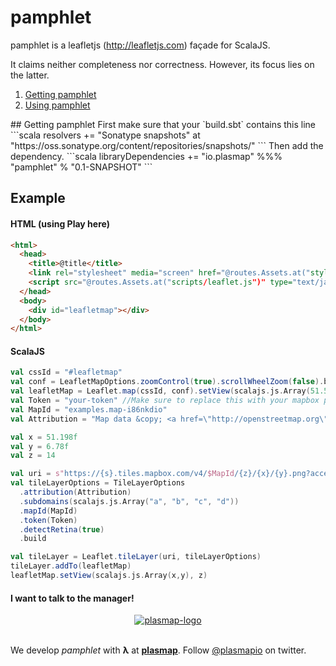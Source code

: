 # pamphlet
pamphlet is a leafletjs (http://leafletjs.com) façade for ScalaJS.

It claims neither completeness nor correctness.
However, its focus lies on the latter.

1. [Getting pamphlet](#getting-it)
2. [Using pamphlet](#using-it)

<a name="getting-it"/>
## Getting pamphlet
First make sure that your `build.sbt` contains this line
```scala
resolvers += "Sonatype snapshots" at "https://oss.sonatype.org/content/repositories/snapshots/"
```
Then add the dependency.
```scala
libraryDependencies += "io.plasmap" %%% "pamphlet" % "0.1-SNAPSHOT"
```

## Example
#### HTML (using Play here)
```html
<html>
  <head>
    <title>@title</title>
    <link rel="stylesheet" media="screen" href="@routes.Assets.at("stylesheets/leaflet.css")">
    <script src="@routes.Assets.at("scripts/leaflet.js")" type="text/javascript"></script>
  </head>
  <body>
    <div id="leafletmap"></div>
  </body>
</html>
```

#### ScalaJS
```scala
val cssId = "#leafletmap"
val conf = LeafletMapOptions.zoomControl(true).scrollWheelZoom(false).build
val leafletMap = Leaflet.map(cssId, conf).setView(scalajs.js.Array(51.505f, -0.09f), 13)
val Token = "your-token" //Make sure to replace this with your mapbox public token
val MapId = "examples.map-i86nkdio"
val Attribution = "Map data &copy; <a href=\"http://openstreetmap.org\">OpenStreetMap</a> contributors, <a href=\"http://creativecommons.org/licenses/by-sa/2.0/\">CC-BY-SA</a>, Imagery © <a href=\"http://mapbox.com\">Mapbox</a>"

val x = 51.198f
val y = 6.78f
val z = 14

val uri = s"https://{s}.tiles.mapbox.com/v4/$MapId/{z}/{x}/{y}.png?access_token=$Token"
val tileLayerOptions = TileLayerOptions
  .attribution(Attribution)
  .subdomains(scalajs.js.Array("a", "b", "c", "d"))
  .mapId(MapId)
  .token(Token)
  .detectRetina(true)
  .build

val tileLayer = Leaflet.tileLayer(uri, tileLayerOptions)
tileLayer.addTo(leafletMap)
leafletMap.setView(scalajs.js.Array(x,y), z)
```

#### I want to talk to the manager!

<p align="center">
<a href="http://plasmap.io">
  <img src="https://avatars3.githubusercontent.com/u/10074281?v=3&s=100" alt="plasmap-logo">
</a>
<br/><br/>

We develop <em>pamphlet</em> with <b>λ</b> at <a href="http://plasmap.io"><b>plasmap</b></a>.
Follow <a href="https://twitter.com/plasmapio">@plasmapio</a> on twitter.
</p>

